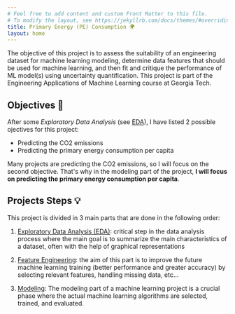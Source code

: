 ```yaml
---
# Feel free to add content and custom Front Matter to this file.
# To modify the layout, see https://jekyllrb.com/docs/themes/#overriding-theme-defaults
title: Primary Energy (PE) Consumption 🌍
layout: home
---
```


The objective of this project is to assess the suitability of an engineering dataset for machine learning modeling, determine data features that should be used for machine learning, and then fit and critique the performance of ML model(s) using uncertainty quantification. This project is part of the Engineering Applications of Machine Learning course at Georgia Tech.

## Objectives 🎯

After some _Exploratory Data Analysis_ (see [EDA](./pages/EDA/index.md)), I have listed 2 possible ojectives for this project:

- Predicting the CO2 emissions
- Predicting the primary energy consumption per capita

Many projects are predicting the CO2 emissions, so I will focus on the second objective. That's why in the modeling part of the project, **I will focus on predicting the primary energy consumption per capita**.

## Projects Steps 💡

This project is divided in 3 main parts that are done in the following order:

1. [Exploratory Data Analysis (EDA)](./pages/EDA/index.md): critical step in the data analysis process where the main goal is to summarize the main characteristics of a dataset, often with the help of graphical representations

2. [Feature Engineering](./pages/feature_engineering/index.md): the aim of this part is to improve the future machine learning training (better performance and greater accuracy) by selecting relevant features, handling missing data, etc...

3. [Modeling](./pages/modeling/index.md): The modeling part of a machine learning project is a crucial phase where the actual machine learning algorithms are selected, trained, and evaluated.
